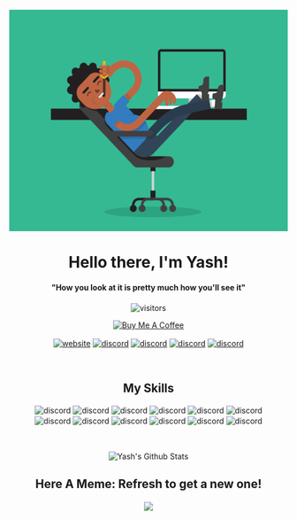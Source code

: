 <p align="center">
  <img align="center" alt="GIF" src="https://raw.githubusercontent.com/Yash094/Yash094/main/5eKX.gif" height="400px"/>
</p>
<p>
  <h1 align="center"><b>Hello there, I'm Yash!</b></h1>
</p>

<p>
  <h4 align="center"><b>"How you look at it is pretty much how you'll see it"</b></h4>
  
</p>

<p align="center">
    <img align="center" alt="visitors" src="https://badges.pufler.dev/visits/Yash094/Yash094?style=for-the-badge" />
</p>

<p align="center">
  <a href="https://www.buymeacoffee.com/memerapi" target="_blank"><img src="https://cdn.buymeacoffee.com/buttons/default-red.png" alt="Buy Me A Coffee" height="45" width="170"></a>
</p>

<p align="center">
<a href="https://yashjoisar.me"><img align="center" alt="website" src="https://img.shields.io/badge/yashjoisar.me-4BB749?style=for-the-badge&logo=privateinternetaccess&logoColor=white" /></a>
<a href="https://memer-api.live/discord"><img align="center" alt="discord" src="https://img.shields.io/badge/Discord-7289DA?style=for-the-badge&logo=discord&logoColor=white" /></a>
<a href="https://www.instagram.com/yash_joisar"><img align="center" alt="discord" src="https://img.shields.io/badge/Instagram-E4405F?style=for-the-badge&logo=instagram&logoColor=white" /></a>
<a href="mailto:hello@yashjoisar.me"><img align="center" alt="discord" src="https://img.shields.io/badge/Gmail-D14836?style=for-the-badge&logo=gmail&logoColor=white" /></a>
 <a href="https://github.com/Yash094"><img align="center" alt="discord" src="https://img.shields.io/badge/GitHub-100000?style=for-the-badge&logo=github&logoColor=white" /></a>


</p>
<br>


<h2 align="center">My Skills</h2>
<p align="center">
<img align="center" alt="discord" src="https://img.shields.io/badge/JavaScript-F7DF1E?style=for-the-badge&logo=javascript&logoColor=black"/>
<img align="center" alt="discord" src="https://img.shields.io/badge/Node.js-43853D?style=for-the-badge&logo=node.js&logoColor=white" />
<img align="center" alt="discord" src="https://img.shields.io/badge/HTML5-E34F26?style=for-the-badge&logo=html5&logoColor=white" />
<img align="center" alt="discord" src="https://img.shields.io/badge/CSS3-1572B6?style=for-the-badge&logo=css3&logoColor=white" />
<img align="center" alt="discord" src="https://img.shields.io/badge/Python-14354C?style=for-the-badge&logo=python&logoColor=white" />
<img align="center" alt="discord" src="https://img.shields.io/badge/Express.js-404D59?style=for-the-badge" />
  
<br/>  
<img align="center" alt="discord" src="https://img.shields.io/badge/React-20232A?style=for-the-badge&logo=react&logoColor=61DAFB" />
<img align="center" alt="discord" src="https://img.shields.io/badge/Angular-DD0031?style=for-the-badge&logo=angular&logoColor=white" />
<img align="center" alt="discord" src="https://img.shields.io/badge/Tailwind_CSS-38B2AC?style=for-the-badge&logo=tailwind-css&logoColor=white" />
<img align="center" alt="discord" src="https://img.shields.io/badge/Bootstrap-563D7C?style=for-the-badge&logo=bootstrap&logoColor=white" />
<img align="center" alt="discord" src="https://img.shields.io/badge/Flask-000000?style=for-the-badge&logo=flask&logoColor=white" />
<img align="center" alt="discord" src="https://img.shields.io/badge/MySQL-00000F?style=for-the-badge&logo=mysql&logoColor=white" />
</p>
</br>

<p align='center'>
  <img align="center" src="https://github-readme-stats.vercel.app/api?username=Yash094&show_icons=true&count_private=true&title_color=fff&icon_color=79ff97&text_color=efefef&bg_color=24292e" alt="Yash's Github Stats">
</p>


<h2 align="center"> Here A Meme: Refresh to get a new one!</h2>
<p align="center"> 
  <img height="400" align="center" src="https://memer-api.live/randommeme"
</p>
